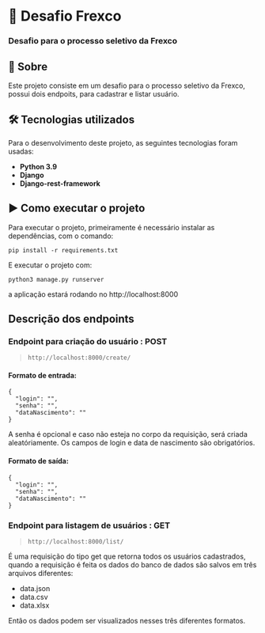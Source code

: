 # :seedling: **Desafio Frexco**

### Desafio para o processo seletivo da Frexco

## 📖 Sobre

Este projeto consiste em um desafio para o processo seletivo da Frexco, possui dois endpoits, para cadastrar e listar usuário. 


## 🛠 Tecnologias utilizados

Para o desenvolvimento deste projeto, as seguintes tecnologias foram usadas:

- **Python 3.9**
- **Django**
- **Django-rest-framework** 



## ▶️ Como executar o projeto
Para executar o projeto, primeiramente é necessário instalar as dependências, com o comando: 

`pip install -r requirements.txt`

E executar o projeto com: 

`python3 manage.py runserver`

a aplicação estará rodando no http://localhost:8000

## Descrição dos endpoints

### Endpoint para criação do usuário : POST
 >`http://localhost:8000/create/`

#### Formato de entrada:

```
{
  "login": "",
  "senha": "",
  "dataNascimento": ""
}
```

A senha é opcional e caso não esteja no corpo da requisição, será criada aleatóriamente. Os campos de login e data de nascimento são obrigatórios. 

#### Formato de saída: 

```
{
  "login": "",
  "senha": "",
  "dataNascimento": ""
}
```

### Endpoint para listagem de usuários : GET
 >`http://localhost:8000/list/`

É uma requisição do tipo get que retorna todos os usuários cadastrados, quando a requisição é feita os dados do banco de dados são salvos em três arquivos diferentes: 

- data.json
- data.csv
- data.xlsx

Então os dados podem ser visualizados nesses três diferentes formatos. 

  



